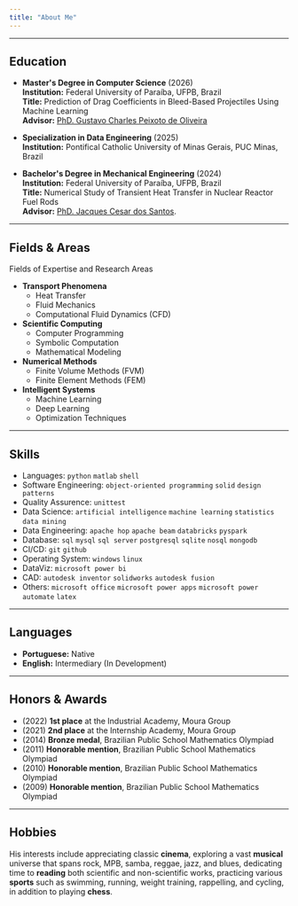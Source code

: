 ```yaml
---
title: "About Me"
---
```


---

## Education

* **Master's Degree in Computer Science** (2026)\
**Institution:** Federal University of Paraíba, UFPB, Brazil\
**Title:** Prediction of Drag Coefficients in Bleed-Based Projectiles Using Machine Learning\
**Advisor:** [PhD. Gustavo Charles Peixoto de Oliveira](https://gcpeixoto.github.io/)

* **Specialization in Data Engineering** (2025)\
**Institution:** Pontifical Catholic University of Minas Gerais, PUC Minas, Brazil

* **Bachelor's Degree in Mechanical Engineering** (2024)\
**Institution:** Federal University of Paraíba, UFPB, Brazil\
**Title:** Numerical Study of Transient Heat Transfer in Nuclear Reactor Fuel Rods\
**Advisor:** [PhD. Jacques Cesar dos Santos](http://lattes.cnpq.br/3095303507056273/).

---

## Fields & Areas

Fields of Expertise and Research Areas

* **Transport Phenomena**
    * Heat Transfer
    * Fluid Mechanics
    * Computational Fluid Dynamics (CFD)
* **Scientific Computing**
    * Computer Programming
    * Symbolic Computation
    * Mathematical Modeling
* **Numerical Methods**
    * Finite Volume Methods (FVM)
    * Finite Element Methods (FEM)
* **Intelligent Systems**
    * Machine Learning
    * Deep Learning
    * Optimization Techniques

---

## Skills

* Languages: `python` `matlab` `shell`
* Software Engineering: `object-oriented programming` `solid` `design patterns`
* Quality Assurence: `unittest`
* Data Science: `artificial intelligence` `machine learning` `statistics` `data mining`
* Data Engineering: `apache hop` `apache beam` `databricks` `pyspark` 
* Database: `sql` `mysql` `sql server` `postgresql` `sqlite` `nosql` `mongodb`
* CI/CD: `git` `github`
* Operating System: `windows` `linux` 
* DataViz: `microsoft power bi` 
* CAD: `autodesk inventor` `solidworks` `autodesk fusion`
* Others: `microsoft office` `microsoft power apps` `microsoft power automate` `latex`

---

## Languages

* **Portuguese:** Native
* **English:** Intermediary (In Development)

---

## Honors & Awards

* (2022) **1st place** at the Industrial Academy, Moura Group
* (2021) **2nd place** at the Internship Academy, Moura Group
* (2014) **Bronze medal**, Brazilian Public School Mathematics Olympiad
* (2011) **Honorable mention**, Brazilian Public School Mathematics Olympiad
* (2010) **Honorable mention**, Brazilian Public School Mathematics Olympiad
* (2009) **Honorable mention**, Brazilian Public School Mathematics Olympiad

---

## Hobbies

His interests include appreciating classic **cinema**, exploring a vast **musical** universe that spans rock, MPB, samba, reggae, jazz, and blues, dedicating time to **reading** both scientific and non-scientific works, practicing various **sports** such as swimming, running, weight training, rappelling, and cycling, in addition to playing **chess**.

